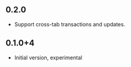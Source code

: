 ## 0.2.0

- Support cross-tab transactions and updates.

## 0.1.0+4

- Initial version, experimental
